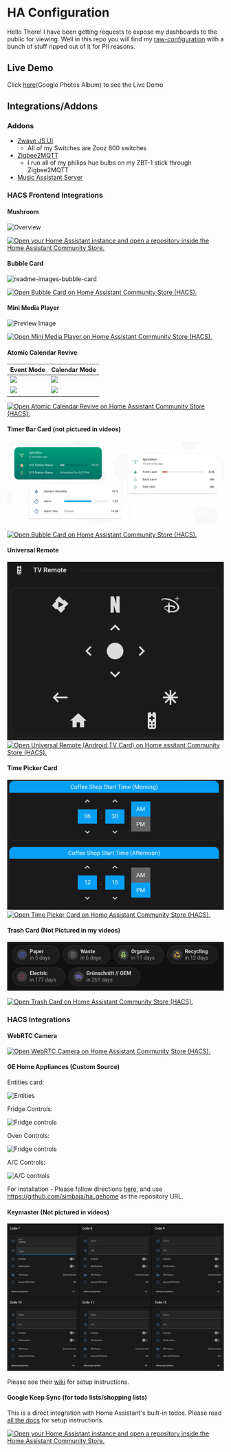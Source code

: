 # HA Configuration

Hello There! I have been getting requests to expose my dashboards to the public for viewing. Well in this repo you will find my [raw-configuration](./raw-configuration.yaml) with a bunch of stuff ripped out of it for PII reasons.

## Live Demo

Click [here](https://photos.app.goo.gl/ARhj3e4pBj2PvSt68)(Google Photos Album) to see the Live Demo

## Integrations/Addons

### Addons

- [Zwave JS UI](https://github.com/zwave-js/zwave-js-ui)
  - All of my Switches are Zooz 800 switches
- [Zigbee2MQTT](https://www.zigbee2mqtt.io/)
  - I run all of my philips hue bulbs on my ZBT-1 stick through Zigbee2MQTT
- [Music Assistant Server](https://github.com/music-assistant/server)

### HACS Frontend Integrations

#### Mushroom

![Overview](https://user-images.githubusercontent.com/5878303/152332130-760cf616-5c40-4825-a482-bb8f1f0f5251.png)

[![Open your Home Assistant instance and open a repository inside the Home Assistant Community Store.](https://my.home-assistant.io/badges/hacs_repository.svg)](https://my.home-assistant.io/redirect/hacs_repository/?owner=piitaya&repository=lovelace-mushroom)

#### Bubble Card

![readme-images-bubble-card](https://github.com/Clooos/Bubble-Card/assets/36499953/c763bdad-ce71-46b0-aa9e-4ff0017072fe)

[![Open Bubble Card on Home Assistant Community Store (HACS).](https://my.home-assistant.io/badges/hacs_repository.svg)](https://my.home-assistant.io/redirect/hacs_repository/?owner=clooos&repository=Bubble-Card&category=frontend)

#### Mini Media Player
![Preview Image](https://user-images.githubusercontent.com/457678/47517460-9282d600-d888-11e8-9705-cf9ec3698c3c.png)

[![Open Mini Media Player on Home Assistant Community Store (HACS).](https://my.home-assistant.io/badges/hacs_repository.svg)](https://my.home-assistant.io/redirect/hacs_repository/?owner=kalkih&repository=mini-media-player&category=frontend)

#### Atomic Calendar Revive

| Event Mode | Calendar Mode |
| ------------- | ---------- |
| <img src="https://raw.githubusercontent.com/totaldebug/atomic-calendar-revive/master/.github/img/event-mode-example.png" width="300"/> | <img src="https://raw.githubusercontent.com/totaldebug/atomic-calendar-revive/master/.github/img/calendar-mode-allday.png" width="300"/> |
| <img src="https://raw.githubusercontent.com/totaldebug/atomic-calendar-revive/master/.github/img/event-mode-no-date.png" width="300"/> | <img src="https://raw.githubusercontent.com/totaldebug/atomic-calendar-revive/master/.github/img/calendar-mode-today.png" width="300"/> |


[![Open Atomic Calendar Revive on Home Assistant Community Store (HACS).](https://my.home-assistant.io/badges/hacs_repository.svg)](https://my.home-assistant.io/redirect/hacs_repository/?owner=totaldebug&repository=atomic-calendar-revive&category=frontend)

#### Timer Bar Card (not pictured in videos)

![timer bar card](./screenshots/timer-bar-card.png)

[![Open Bubble Card on Home Assistant Community Store (HACS).](https://my.home-assistant.io/badges/hacs_repository.svg)](https://my.home-assistant.io/redirect/hacs_repository/?owner=rianadon&repository=timer-bar-card&category=frontend)

#### Universal Remote

![universal remote](./screenshots/universal-remote.png)
[![Open Universal Remote (Android TV Card) on Home assitant Community Store (HACS).](https://my.home-assistant.io/badges/hacs_repository.svg)](https://my.home-assistant.io/redirect/hacs_repository/?repository=android-tv-card&owner=Nerwyn&category=Plugin)

#### Time Picker Card

![time picker card](./screenshots/time-picker.png)
[![Open Time Picker Card on Home Assistant Community Store (HACS).](https://my.home-assistant.io/badges/hacs_repository.svg)](https://my.home-assistant.io/redirect/hacs_repository/?repository=lovelace-time-picker-card&owner=GeorgeSG&category=frontend)

#### Trash Card (Not Pictured in my videos)

![trash card](./screenshots/trash-card.png)

[![Open Trash Card on Home Assistant Community Store (HACS).](https://my.home-assistant.io/badges/hacs_repository.svg)](https://my.home-assistant.io/redirect/hacs_repository/?repository=hassio-trash-card&owner=idaho&category=frontend)

### HACS Integrations

#### WebRTC Camera

[![Open WebRTC Camera on Home Assistant Community Store (HACS).](https://my.home-assistant.io/badges/hacs_repository.svg)](https://my.home-assistant.io/redirect/hacs_repository/?repository=WebRTC&owner=AlexxIT&category=integration)

#### GE Home Appliances (Custom Source)

Entities card:

![Entities](https://raw.githubusercontent.com/simbaja/ha_components/master/img/appliance_entities.png)

Fridge Controls:

![Fridge controls](https://raw.githubusercontent.com/simbaja/ha_components/master/img/fridge_control.png)

Oven Controls:

![Fridge controls](https://raw.githubusercontent.com/simbaja/ha_components/master/img/oven_controls.png)

A/C Controls:

![A/C controls](https://raw.githubusercontent.com/simbaja/ha_components/master/img/ac_controls.png)

For installation - Please follow directions [here](https://hacs.xyz/docs/faq/custom_repositories/), and use https://github.com/simbaja/ha_gehome as the repository URL.

#### Keymaster (Not pictured in videos)

![keymaster](./screenshots/keymaster.png)

Please see their [wiki](https://github.com/FutureTense/keymaster/wiki) for setup instructions.

#### Google Keep Sync (for todo lists/shopping lists)

This is a direct integration with Home Assistant's built-in todos. Please read [all the docs](https://github.com/watkins-matt/home-assistant-google-keep-sync/blob/main/README.md) for setup instructions.

[![Open your Home Assistant instance and open a repository inside the Home Assistant Community Store.](https://my.home-assistant.io/badges/hacs_repository.svg)](https://my.home-assistant.io/redirect/hacs_repository/?owner=watkins-matt&repository=home-assistant-google-keep-sync&category=integration)